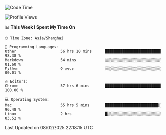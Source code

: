 <!--START_SECTION:waka-->
![Code Time](http://img.shields.io/badge/Code%20Time-3%2C459%20hrs%2043%20mins-blue)

![Profile Views](http://img.shields.io/badge/Profile%20Views-0-blue)

📊 **This Week I Spent My Time On** 

```text
🕑︎ Time Zone: Asia/Shanghai

💬 Programming Languages: 
Other                    56 hrs 10 mins      █████████████████████████   98.38 % 
Markdown                 54 mins             ░░░░░░░░░░░░░░░░░░░░░░░░░   01.60 % 
Python                   0 secs              ░░░░░░░░░░░░░░░░░░░░░░░░░   00.01 % 

🔥 Editors: 
Chrome                   57 hrs 6 mins       █████████████████████████   100.00 % 

💻 Operating System: 
Mac                      55 hrs 5 mins       ████████████████████████░   96.48 % 
Linux                    2 hrs               █░░░░░░░░░░░░░░░░░░░░░░░░   03.52 % 
```


 Last Updated on 08/02/2025 22:18:15 UTC
<!--END_SECTION:waka-->